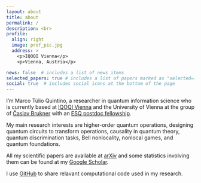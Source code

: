 ```yaml
---
layout: about
title: about
permalink: /
description: <br>
profile:
  align: right
  image: prof_pic.jpg
  address: >
    <p>IQOQI Vienna</p>
    <p>Vienna, Austria</p>

news: false  # includes a list of news items
selected_papers: true # includes a list of papers marked as "selected={true}"
social: true  # includes social icons at the bottom of the page
---
```


I’m Marco Túlio Quintino, a researcher in quantum information science who is currently based at [IQOQI Vienna](https://www.iqoqi-vienna.at/people/staff/marco-tulio-coelho-quintino) and the University of Vienna at the group of [Časlav Brukner](https://www.quantumfoundations.org/people.html) with an [ESQ postdoc fellowship](https://www.oeaw.ac.at/esq/home/esq-postdocs/postdoc-application/current-esq-postdocs/quintino-marco-tulio). 

My main research interests are higher-order quantum operations, designing quantum circuits to transform operations, causality in quantum theory, quantum discrimination tasks, Bell nonlocality, nonlocal games, and quantum foundations.


All my scientific papers are available at [arXiv](https://arxiv.org/a/quintino_m_1.html) and some statistics involving them can be found at my [Google Scholar](https://scholar.google.com/citations?user=9S-Jrs4AAAAJ&hl). 

I use <a href="https://github.com/mtcq">GitHub</a> to share relavant computational code used in my research.
